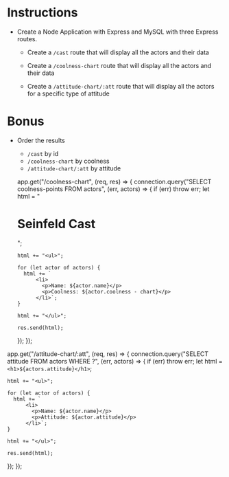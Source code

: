 # Instructions

- Create a Node Application with Express and MySQL with three Express routes.

  - Create a `/cast` route that will display all the actors and their data

  - Create a `/coolness-chart` route that will display all the actors and their data

  - Create a `/attitude-chart/:att` route that will display all the actors for a specific type of attitude

# Bonus

- Order the results

  - `/cast` by id
  - `/coolness-chart` by coolness
  - `/attitude-chart/:att` by attitude

  app.get("/coolness-chart", (req, res) => {
  connection.query("SELECT coolness-points FROM actors", (err, actors) => {
  if (err) throw err;
  let html = "<h1>Seinfeld Cast</h1>";

      html += "<ul>";

      for (let actor of actors) {
        html += `
            <li>
              <p>Name: ${actor.name}</p>
              <p>Coolness: ${actor.coolness - chart}</p>
            </li>`;
      }

      html += "</ul>";

      res.send(html);

  });
  });

app.get("/attitude-chart/:att", (req, res) => {
connection.query("SELECT attitude FROM actors WHERE ?", (err, actors) => {
if (err) throw err;
let html = `<h1>${actors.attitude}</h1>`;

    html += "<ul>";

    for (let actor of actors) {
      html += `
          <li>
            <p>Name: ${actor.name}</p>
            <p>Attitude: ${actor.attitude}</p>
          </li>`;
    }

    html += "</ul>";

    res.send(html);

});
});

